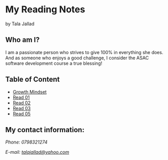 # My Reading Notes
by Tala Jallad

## Who am I?

I am a passionate person who strives to give 100% in everything she does.
And as someone who enjoys a good challenge, I consider the ASAC software development course a true blessing!
 
## Table of Content 
* [Growth Mindset](GrowthMindset.md)
* [Read 01](Read01.md)
* [Read 02](Read02.md)
* [Read 03](Read03.md)
* [Read 05](Read05.md)

## My contact information:

*Phone: 0798321274*

*E-mail: talajallad@yahoo.com*
















